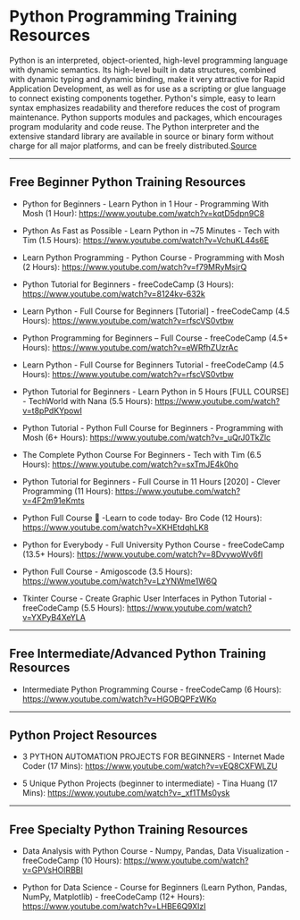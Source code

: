 # Python Programming Training Resources

Python is an interpreted, object-oriented, high-level programming language with dynamic semantics. Its high-level built in data structures, combined with dynamic typing and dynamic binding, make it very attractive for Rapid Application Development, as well as for use as a scripting or glue language to connect existing components together. Python's simple, easy to learn syntax emphasizes readability and therefore reduces the cost of program maintenance. Python supports modules and packages, which encourages program modularity and code reuse. The Python interpreter and the extensive standard library are available in source or binary form without charge for all major platforms, and can be freely distributed.[Source](https://www.python.org/doc/essays/blurb/)

---

## Free Beginner Python Training Resources

- Python for Beginners - Learn Python in 1 Hour - Programming With Mosh (1 Hour): https://www.youtube.com/watch?v=kqtD5dpn9C8

- Python As Fast as Possible - Learn Python in ~75 Minutes - Tech with Tim (1.5 Hours): https://www.youtube.com/watch?v=VchuKL44s6E

- Learn Python Programming - Python Course - Programming with Mosh (2 Hours): https://www.youtube.com/watch?v=f79MRyMsjrQ

- Python Tutorial for Beginners - freeCodeCamp (3 Hours): https://www.youtube.com/watch?v=8124kv-632k

- Learn Python - Full Course for Beginners [Tutorial] - freeCodeCamp (4.5 Hours): https://www.youtube.com/watch?v=rfscVS0vtbw

- Python Programming for Beginners – Full Course - freeCodeCamp (4.5+ Hours): https://www.youtube.com/watch?v=eWRfhZUzrAc

- Learn Python - Full Course for Beginners Tutorial - freeCodeCamp (4.5 Hours): https://www.youtube.com/watch?v=rfscVS0vtbw

- Python Tutorial for Beginners - Learn Python in 5 Hours [FULL COURSE] - TechWorld with Nana (5.5 Hours): https://www.youtube.com/watch?v=t8pPdKYpowI

- Python Tutorial - Python Full Course for Beginners - Programming with Mosh (6+ Hours): https://www.youtube.com/watch?v=_uQrJ0TkZlc

- The Complete Python Course For Beginners - Tech with Tim (6.5 Hours): https://www.youtube.com/watch?v=sxTmJE4k0ho

- Python Tutorial for Beginners - Full Course in 11 Hours [2020] - Clever Programming (11 Hours): https://www.youtube.com/watch?v=4F2m91eKmts

- Python Full Course 🐍 -Learn to code today- Bro Code (12 Hours): https://www.youtube.com/watch?v=XKHEtdqhLK8

- Python for Everybody - Full University Python Course - freeCodeCamp (13.5+ Hours): https://www.youtube.com/watch?v=8DvywoWv6fI

- Python Full Course - Amigoscode (3.5 Hours): https://www.youtube.com/watch?v=LzYNWme1W6Q

- Tkinter Course - Create Graphic User Interfaces in Python Tutorial - freeCodeCamp (5.5 Hours): https://www.youtube.com/watch?v=YXPyB4XeYLA

---

## Free Intermediate/Advanced Python Training Resources

- Intermediate Python Programming Course - freeCodeCamp (6 Hours): https://www.youtube.com/watch?v=HGOBQPFzWKo

---

## Python Project Resources

- 3 PYTHON AUTOMATION PROJECTS FOR BEGINNERS - Internet Made Coder (17 Mins): https://www.youtube.com/watch?v=vEQ8CXFWLZU

- 5 Unique Python Projects (beginner to intermediate) - Tina Huang (17 Mins): https://www.youtube.com/watch?v=_xf1TMs0ysk

---

## Free Specialty Python Training Resources

- Data Analysis with Python Course - Numpy, Pandas, Data Visualization - freeCodeCamp (10 Hours): https://www.youtube.com/watch?v=GPVsHOlRBBI

- Python for Data Science - Course for Beginners (Learn Python, Pandas, NumPy, Matplotlib) - freeCodeCamp (12+ Hours): https://www.youtube.com/watch?v=LHBE6Q9XlzI